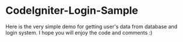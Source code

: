 # CodeIgniter-Login-Sample
Here is the very simple demo for getting user's data from database and login system. I hope you will enjoy the code and comments :)
